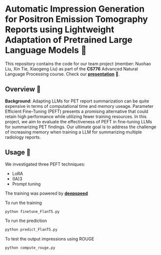 # Automatic Impression Generation for Positron Emission Tomography Reports using Lightweight Adaptation of Pretrained Large Language Models :bookmark_tabs:

This repository contains the code for our team project (member: Nuohao Liu, Xin Tie, Xiaogeng Liu) as part of the **CS776** Advanced Natural Language Processing course. Check our [**presentation**](https://github.com/knowhow07/PET-Report-Summarization-PEFT-main/blob/main/presentation.pdf) 📜.

## Overview :mag_right:
**Background**: 
Adapting LLMs for PET report summarization can be quite expensive in terms of computational time and memory useage. Parameter Efficient Fine-Tuning (PEFT) presents a promising alternative that could retain high performance while utilizing fewer training resources. In this project, we aim to evaluate the effectiveness of PEFT in fine-tuning LLMs for summarizing PET findings. Our ultimate goal is to address the challenge of increasing memory when training a LLM for summarizing multiple radiology reports. 

## Usage 🚀
We investigated three PEFT techniques: 
- LoRA
- (IA)3
- Prompt tuning 

The training was powered by [**deepspeed**](https://github.com/microsoft/DeepSpeed)

To run the training
```bash
python finetune_FlanT5.py
```

To run the prediction 
```bash
python predict_FlanT5.py
```

To test the output impressions using ROUGE
```bash
python compute_rouge.py
```
